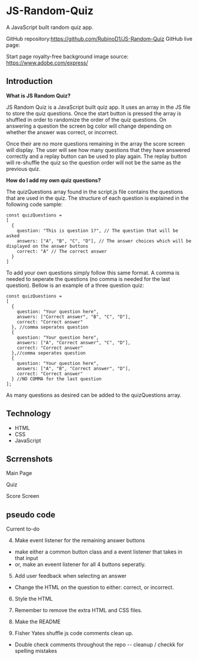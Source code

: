 # JS-Random-Quiz
A JavaScript built random quiz app. 

GitHub repository:https://github.com/RubinoD1/JS-Random-Quiz
GitHub live page:

Start page royalty-free background image source: https://www.adobe.com/express/

## Introduction 

**What is JS Random Quiz?** 

JS Random Quiz is a JavaScript built quiz app. It uses an array in the JS file to store the quiz questions. Once the start button is pressed the array is shuffled in order to randomize the order of the quiz questions. On answering a question the screen bg color will change depending on whether the answer was correct, or incorrect. 

Once their are no more questions remaining in the array the score screen will display. The user will see how many questions that they have answered correctly and a replay button can be used to play again. The replay button will re-shuffle the quiz so the question order will not be the same as the previous quiz. 

**How do I add my own quiz questions?** 

The quizQuestions array found in the script.js file contains the questions that are used in the quiz. The structure of each question is explained in the following code sample: 

```
const quizQuestions = 
[
  {
    question: "This is question 1?", // The question that will be asked 
    answers: ["A", "B", "C", "D"], // The answer choices which will be displayed on the answer buttons 
    correct: "A" // The correct answer
  }
]
```

To add your own questions simply follow this same format. A comma is needed to seperate the questions (no comma is needed for the last question). Bellow is an example of a three question quiz: 

```
const quizQuestions = 
[
  {
    question: "Your question here",
    answers: ["Correct answer", "B", "C", "D"],
    correct: "Correct answer"
  }, //comma seperates question
  {
    question: "Your question here",
    answers: ["A", "Correct answer", "C", "D"],
    correct: "Correct answer"
  },//comma seperates question
  {
    question: "Your question here",
    answers: ["A", "B", "Correct answer", "D"],
    correct: "Correct answer"
  } //NO COMMA for the last question
];
```
As many questions as desired can be added to the quizQuestions array. 

## Technology 

- HTML 
- CSS
- JavaScript 

## Scrrenshots 

Main Page 

Quiz 

Score Screen 

## pseudo code

Current to-do 

4. Make event listener for the remaining answer buttons 
- make either a common button class and a event listener that takes in that input 
- or, make an eveent listener for all 4 buttons seperatly. 

5. Add user feedback when selecting an answer 
- Change the HTML on the question to either: correct, or incorrect. 

6. Style the HTML 

7. Remember to remove the extra HTML and CSS files. 

8. Make the README

9. Fisher Yates shuffle js code comments clean up. 
- Double check comments throughout the repo -- cleanup / checkk for spelling mistakes







